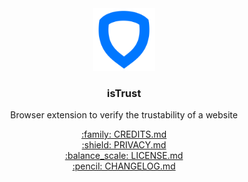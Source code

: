 <div align="center">
  <img
    src="https://github.com/Internet-Society-Belgium/isTrust/blob/main/assets/icons/icon.svg"
    width="100px"
    alt="isTrust"
  />
</div>

<h3 align="center">isTrust</h3>

<p align="center">Browser extension to verify the trustability of a website</p>

<div align="center">
  <a
    href="https://github.com/Internet-Society-Belgium/isTrust/blob/main/CREDITS.md"
  >
    :family: CREDITS.md
  </a>
</div>

<div align="center">
  <a
    href="https://github.com/Internet-Society-Belgium/isTrust/blob/main/PRIVACY.md"
  >
    :shield: PRIVACY.md
  </a>
</div>

<div align="center">
  <a
    href="https://github.com/Internet-Society-Belgium/isTrust/blob/main/LICENSE.md"
  >
    :balance_scale: LICENSE.md
  </a>
</div>

<div align="center">
  <a
    href="https://github.com/Internet-Society-Belgium/isTrust/blob/main/CHANGELOG.md"
  >
    :pencil: CHANGELOG.md
  </a>
</div>
